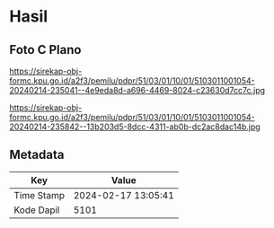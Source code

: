 # Hasil

## Foto C Plano

https://sirekap-obj-formc.kpu.go.id/a2f3/pemilu/pdpr/51/03/01/10/01/5103011001054-20240214-235041--4e9eda8d-a696-4469-8024-c23630d7cc7c.jpg

https://sirekap-obj-formc.kpu.go.id/a2f3/pemilu/pdpr/51/03/01/10/01/5103011001054-20240214-235842--13b203d5-8dcc-4311-ab0b-dc2ac8dac14b.jpg


## Metadata

| Key        | Value               |
| ---------- | ------------------- |
| Time Stamp | 2024-02-17 13:05:41 |
| Kode Dapil | 5101                |



